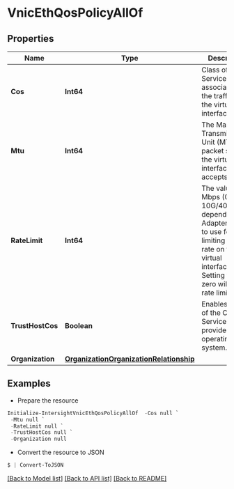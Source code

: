 # VnicEthQosPolicyAllOf
## Properties

Name | Type | Description | Notes
------------ | ------------- | ------------- | -------------
**Cos** | **Int64** | Class of Service to be associated to the traffic on the virtual interface. | [optional] 
**Mtu** | **Int64** | The Maximum Transmission Unit (MTU) or packet size that the virtual interface accepts. | [optional] 
**RateLimit** | **Int64** | The value in Mbps (0-10G/40G/100G depending on Adapter Model) to use for limiting the data rate on the virtual interface. Setting this to zero will turn rate limiting off. | [optional] 
**TrustHostCos** | **Boolean** | Enables usage of the Class of Service provided by the operating system. | [optional] 
**Organization** | [**OrganizationOrganizationRelationship**](OrganizationOrganizationRelationship.md) |  | [optional] 

## Examples

- Prepare the resource
```powershell
Initialize-IntersightVnicEthQosPolicyAllOf  -Cos null `
 -Mtu null `
 -RateLimit null `
 -TrustHostCos null `
 -Organization null
```

- Convert the resource to JSON
```powershell
$ | Convert-ToJSON
```

[[Back to Model list]](../README.md#documentation-for-models) [[Back to API list]](../README.md#documentation-for-api-endpoints) [[Back to README]](../README.md)


